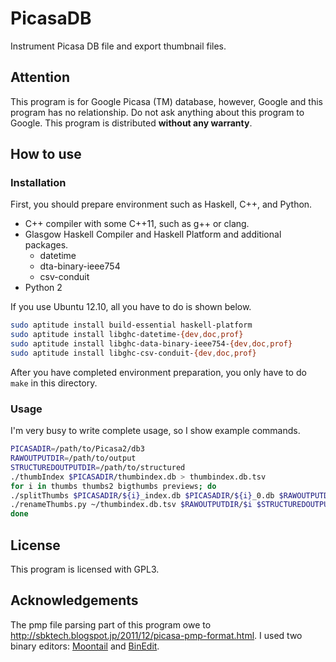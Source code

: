 PicasaDB
==============
Instrument Picasa DB file and export thumbnail files.

Attention
--------------
This program is for Google Picasa (TM) database, however, Google and this program has no relationship. Do not ask anything about this program to Google.
This program is distributed **without any warranty**.

How to use
--------------
### Installation ###
First, you should prepare environment such as Haskell, C++, and Python.

* C++ compiler with some C++11, such as g++ or clang.
* Glasgow Haskell Compiler and Haskell Platform and additional packages.
  * datetime
  * dta-binary-ieee754
  * csv-conduit
* Python 2

If you use Ubuntu 12.10, all you have to do is shown below.

```bash
sudo aptitude install build-essential haskell-platform
sudo aptitude install libghc-datetime-{dev,doc,prof}
sudo aptitude install libghc-data-binary-ieee754-{dev,doc,prof}
sudo aptitude install libghc-csv-conduit-{dev,doc,prof}
```

After you have completed environment preparation, you only have to do `make` in this directory.

### Usage ###
I'm very busy to write complete usage, so I show example commands.

```bash
PICASADIR=/path/to/Picasa2/db3
RAWOUTPUTDIR=/path/to/output
STRUCTUREDOUTPUTDIR=/path/to/structured
./thumbIndex $PICASADIR/thumbindex.db > thumbindex.db.tsv
for i in thumbs thumbs2 bigthumbs previews; do
./splitThumbs $PICASADIR/${i}_index.db $PICASADIR/${i}_0.db $RAWOUTPUTDIR/$i/
./renameThumbs.py ~/thumbindex.db.tsv $RAWOUTPUTDIR/$i $STRUCTUREDOUTPUTDIR/$i
done
```

License
--------------
This program is licensed with GPL3.

Acknowledgements
--------------------
The pmp file parsing part of this program owe to http://sbktech.blogspot.jp/2011/12/picasa-pmp-format.html. I used two binary editors: [Moontail](http://www.vector.co.jp/soft/winnt/util/se496567.html) and [BinEdit](http://www.vector.co.jp/soft/win95/util/se042193.html).
